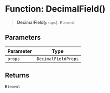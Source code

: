 # Function: DecimalField()

> **DecimalField**(`props`): `Element`

## Parameters

| Parameter | Type |
| ------ | ------ |
| `props` | `DecimalFieldProps` |

## Returns

`Element`

